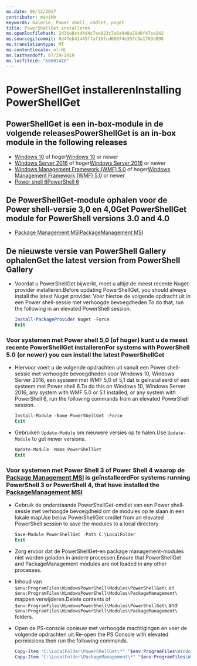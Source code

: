 ```yaml
---
ms.date: 06/12/2017
contributor: manikb
keywords: Galerie, Power shell, cmdlet, psget
title: PowerShellGet installeren
ms.openlocfilehash: 2d3ba8c4d4d4c7ee023c7e6a948a29d8f47ea242
ms.sourcegitcommit: 8d47eb41445ffaf10fcd68874e397c9a1703d898
ms.translationtype: MT
ms.contentlocale: nl-NL
ms.lasthandoff: 07/29/2019
ms.locfileid: "68601418"
---
```

# <a name="installing-powershellget"></a><span data-ttu-id="7dda4-103">PowerShellGet installeren</span><span class="sxs-lookup"><span data-stu-id="7dda4-103">Installing PowerShellGet</span></span>

## <a name="powershellget-is-an-in-box-module-in-the-following-releases"></a><span data-ttu-id="7dda4-104">PowerShellGet is een in-box-module in de volgende releases</span><span class="sxs-lookup"><span data-stu-id="7dda4-104">PowerShellGet is an in-box module in the following releases</span></span>

- <span data-ttu-id="7dda4-105">[Windows 10](https://www.microsoft.com/windows) of hoger</span><span class="sxs-lookup"><span data-stu-id="7dda4-105">[Windows 10](https://www.microsoft.com/windows) or newer</span></span>
- <span data-ttu-id="7dda4-106">[Windows Server 2016](/windows-server/windows-server) of hoger</span><span class="sxs-lookup"><span data-stu-id="7dda4-106">[Windows Server 2016](/windows-server/windows-server) or newer</span></span>
- <span data-ttu-id="7dda4-107">[Windows Management Framework (WMF) 5,0](https://www.microsoft.com/download/details.aspx?id=50395) of hoger</span><span class="sxs-lookup"><span data-stu-id="7dda4-107">[Windows Management Framework (WMF) 5.0](https://www.microsoft.com/download/details.aspx?id=50395) or newer</span></span>
- [<span data-ttu-id="7dda4-108">Power shell 6</span><span class="sxs-lookup"><span data-stu-id="7dda4-108">PowerShell 6</span></span>](https://github.com/PowerShell/PowerShell/releases)

## <a name="get-powershellget-module-for-powershell-versions-30-and-40"></a><span data-ttu-id="7dda4-109">De PowerShellGet-module ophalen voor de Power shell-versie 3,0 en 4,0</span><span class="sxs-lookup"><span data-stu-id="7dda4-109">Get PowerShellGet module for PowerShell versions 3.0 and 4.0</span></span>

- [<span data-ttu-id="7dda4-110">Package Management MSI</span><span class="sxs-lookup"><span data-stu-id="7dda4-110">PackageManagement MSI</span></span>](https://www.microsoft.com/download/details.aspx?id=51451)

## <a name="get-the-latest-version-from-powershell-gallery"></a><span data-ttu-id="7dda4-111">De nieuwste versie van PowerShell Gallery ophalen</span><span class="sxs-lookup"><span data-stu-id="7dda4-111">Get the latest version from PowerShell Gallery</span></span>

- <span data-ttu-id="7dda4-112">Voordat u PowerShellGet bijwerkt, moet u altijd de meest recente Nuget-provider installeren.</span><span class="sxs-lookup"><span data-stu-id="7dda4-112">Before updating PowerShellGet, you should always install the latest Nuget provider.</span></span> <span data-ttu-id="7dda4-113">Voer hiertoe de volgende opdracht uit in een Power shell-sessie met verhoogde bevoegdheden.</span><span class="sxs-lookup"><span data-stu-id="7dda4-113">To do that, run the following in an elevated PowerShell session.</span></span>

  ```powershell
  Install-PackageProvider Nuget -Force
  Exit
  ```

### <a name="for-systems-with-powershell-50-or-newer-you-can-install-the-latest-powershellget"></a><span data-ttu-id="7dda4-114">Voor systemen met Power shell 5,0 (of hoger) kunt u de meest recente PowerShellGet installeren</span><span class="sxs-lookup"><span data-stu-id="7dda4-114">For systems with PowerShell 5.0 (or newer) you can install the latest PowerShellGet</span></span>

- <span data-ttu-id="7dda4-115">Hiervoor voert u de volgende opdrachten uit vanuit een Power shell-sessie met verhoogde bevoegdheden voor Windows 10, Windows Server 2016, een systeem met WMF 5,0 of 5,1 dat is geïnstalleerd of een systeem met Power shell 6.</span><span class="sxs-lookup"><span data-stu-id="7dda4-115">To do this on Windows 10, Windows Server 2016, any system with WMF 5.0 or 5.1 installed, or any system with PowerShell 6, run the following commands from an elevated PowerShell session.</span></span>

  ```powershell
  Install-Module -Name PowerShellGet -Force
  Exit
  ```

- <span data-ttu-id="7dda4-116">Gebruiken `Update-Module` om nieuwere versies op te halen.</span><span class="sxs-lookup"><span data-stu-id="7dda4-116">Use `Update-Module` to get newer versions.</span></span>

  ```powershell
  Update-Module -Name PowerShellGet
  Exit
  ```

### <a name="for-systems-running-powershell-3-or-powershell-4-that-have-installed-the-packagemanagement-msihttpswwwmicrosoftcomdownloaddetailsaspxid51451"></a><span data-ttu-id="7dda4-117">Voor systemen met Power Shell 3 of Power Shell 4 waarop de [Package Management MSI](https://www.microsoft.com/download/details.aspx?id=51451) is geïnstalleerd</span><span class="sxs-lookup"><span data-stu-id="7dda4-117">For systems running PowerShell 3 or PowerShell 4, that have installed the [PackageManagement MSI](https://www.microsoft.com/download/details.aspx?id=51451)</span></span>

- <span data-ttu-id="7dda4-118">Gebruik de onderstaande PowerShellGet-cmdlet van een Power shell-sessie met verhoogde bevoegdheid om de modules op te slaan in een lokale map</span><span class="sxs-lookup"><span data-stu-id="7dda4-118">Use below PowerShellGet cmdlet from an elevated PowerShell session to save the modules to a local directory</span></span>

  ```powershell
  Save-Module PowerShellGet -Path C:\LocalFolder
  Exit
  ```

- <span data-ttu-id="7dda4-119">Zorg ervoor dat de PowerShellGet-en package management-modules niet worden geladen in andere processen.</span><span class="sxs-lookup"><span data-stu-id="7dda4-119">Ensure that PowerShellGet and PackageManagement modules are not loaded in any other processes.</span></span>
- <span data-ttu-id="7dda4-120">Inhoud van `$env:ProgramFiles\WindowsPowerShell\Modules\PowerShellGet\` en `$env:ProgramFiles\WindowsPowerShell\Modules\PackageManagement\` mappen verwijderen.</span><span class="sxs-lookup"><span data-stu-id="7dda4-120">Delete contents of `$env:ProgramFiles\WindowsPowerShell\Modules\PowerShellGet\` and  `$env:ProgramFiles\WindowsPowerShell\Modules\PackageManagement\` folders.</span></span>
- <span data-ttu-id="7dda4-121">Open de PS-console opnieuw met verhoogde machtigingen en voer de volgende opdrachten uit.</span><span class="sxs-lookup"><span data-stu-id="7dda4-121">Re-open the PS Console with elevated permissions then run the following commands.</span></span>

  ```powershell
  Copy-Item "C:\LocalFolder\PowerShellGet\*" "$env:ProgramFiles\WindowsPowerShell\Modules\PowerShellGet\" -Recurse -Force
  Copy-Item "C:\LocalFolder\PackageManagement\*" "$env:ProgramFiles\WindowsPowerShell\Modules\PackageManagement\" -Recurse -Force
  ```
